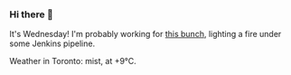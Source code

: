 ### Hi there :wave:

It's Wednesday! I'm probably working for [this bunch](https://github.com/kohofinancial), lighting a fire under some Jenkins pipeline.

Weather in Toronto: mist, at +9°C.
